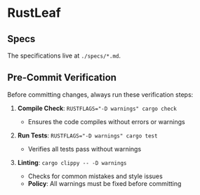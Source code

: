 
# RustLeaf

## Specs

The specifications live at `./specs/*.md`.

## Pre-Commit Verification

Before committing changes, always run these verification steps:

1. **Compile Check**: `RUSTFLAGS="-D warnings" cargo check`
   - Ensures the code compiles without errors or warnings

2. **Run Tests**: `RUSTFLAGS="-D warnings" cargo test`
   - Verifies all tests pass without warnings

3. **Linting**: `cargo clippy -- -D warnings`
   - Checks for common mistakes and style issues
   - **Policy**: All warnings must be fixed before committing
